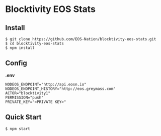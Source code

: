 # Blocktivity EOS Stats

## Install

```
$ git clone https://github.com/EOS-Nation/blocktivity-eos-stats.git
$ cd blocktivity-eos-stats
$ npm install
```

## Config

**.env**

```env
NODEOS_ENDPOINT="http://api.eosn.io"
NODEOS_ENDPOINT_HISTORY="http://eos.greymass.com"
ACTOR="blocktivity1"
PERMISSION="push"
PRIVATE_KEY="<PRIVATE KEY>"
```

## Quick Start

```bash
$ npm start
```

